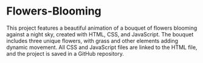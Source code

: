 # Flowers-Blooming
This project features a beautiful animation of a bouquet of flowers blooming against a night sky, created with HTML, CSS, and JavaScript. The bouquet includes three unique flowers, with grass and other elements adding dynamic movement. All CSS and JavaScript files are linked to the HTML file, and the project is saved in a GitHub repository.
